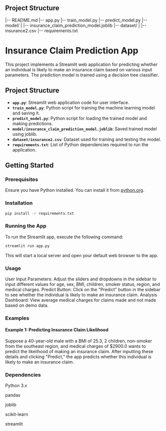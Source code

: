 ## Project Structure

|-- README.md
|-- app.py
|-- train_model.py
|-- predict_model.py
|-- model/
|   |-- insurance_claim_prediction_model.joblib
|-- dataset/
|   |-- insurance2.csv
|-- requirements.txt



# Insurance Claim Prediction App

This project implements a Streamlit web application for predicting whether an individual is likely to make an insurance 
claim based on various input parameters. The prediction model is trained using a decision tree classifier.

## Project Structure

- **`app.py`**: Streamlit web application code for user interface.
- **`train_model.py`**: Python script for training the machine learning model and saving it.
- **`predict_model.py`**: Python script for loading the trained model and making predictions.
- **`model/insurance_claim_prediction_model.joblib`**: Saved trained model using joblib.
- **`dataset/insurance2.csv`**: Dataset used for training and testing the model.
- **`requirements.txt`**: List of Python dependencies required to run the application.

## Getting Started

### Prerequisites

Ensure you have Python installed. You can install it from [python.org](https://www.python.org).

### Installation
```bash
pip install -r requirements.txt
```
### Running the App
To run the Streamlit app, execute the following command:
```bash
streamlit run app.py
```
This will start a local server and open your default web browser to the app.

### Usage
User Input Parameters: Adjust the sliders and dropdowns in the sidebar to input different values for age, sex, BMI, 
children, smoker status, region, and medical charges.
Predict Button: Click on the "Predict" button in the sidebar to see whether the individual is likely to make an insurance 
claim.
Analysis Dashboard: View average medical charges for claims made and not made based on demo data.

### Examples
#### Example 1: Predicting Insurance Claim Likelihood

Suppose a 40-year-old male with a BMI of 25.3, 2 children, non-smoker from the southeast region, and medical charges of $2900.0 wants to predict the likelihood of making an insurance claim. After inputting these details and clicking "Predict," the app predicts whether this individual is likely to make an insurance claim.

### Dependencies

Python 3.x

pandas

joblib

scikit-learn

streamlit
